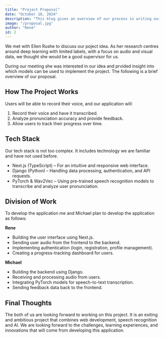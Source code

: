 ```yaml
---
title: "Project Proposal"
date: "October 18, 2024"
description: "This blog gives an overview of our process in writing our project proposal."
image: "/proposal.jpg"
author: "Rene"
id: 2
---
```


We met with Ellen Rushe to discuss our poject idea. As her research centres around deep learning with limited labels, with a focus on audio and visual data, we thought she would be a good supervisor for us.

During our meeting she was interested in our idea and prvided insight into which models can be used to implement the project. The following is a brief overview of our proposal.

## How The Project Works
Users will be able to record their voice, and our application will:

1. Record their voice and have it transcribed.
2. Analyze pronunciation accuracy and provide feedback.
3. Allow users to track their progress over time.

## Tech Stack

Our tech stack is not too complex. It includes technology we are familiar and have not used before.

- Next.js (TypeScript) – For an intuitive and responsive web interface.
- Django (Python) – Handling data processing, authentication, and API requests.
- PyTorch & Wav2Vec – Using pre-trained speech recognition models to transcribe and analyze user pronunciation.

## Division of Work

To develop the application me and Michael plan to develop the application as follows:

**Rene**

- Building the user interface using Next.js.
- Sending user audio from the frontend to the backend.
- Implementing authentication (login, registration, profile management).
- Creating a progress-tracking dashboard for users.

**Michael**

- Building the backend using Django.
- Receiving and processing audio from users.
- Integrating PyTorch models for speech-to-text transcription.
- Sending feedback data back to the frontend.

## Final Thoughts

The both of us are looking forward to working on this project. It is an exiting and ambitious project that combines web development, speech recognition and AI. We are looking forward to the challenges, learning experiences, and innovations that will come from developing this application.